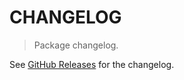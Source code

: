 # CHANGELOG

> Package changelog.

See [GitHub Releases](https://github.com/stdlib-js/stats-base-snanmax/releases) for the changelog.